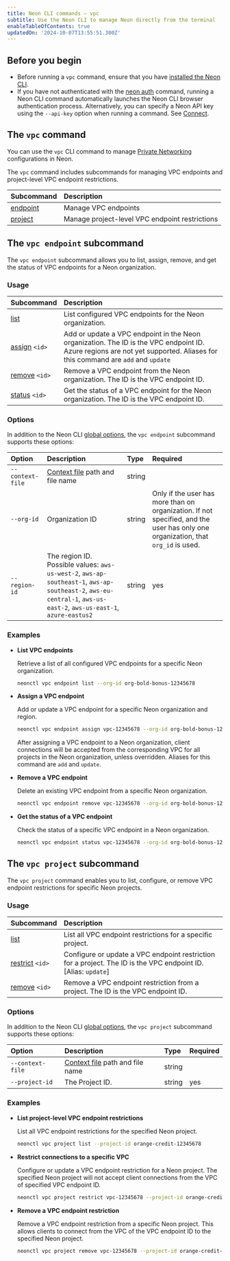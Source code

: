 ```yaml
---
title: Neon CLI commands — vpc
subtitle: Use the Neon CLI to manage Neon directly from the terminal
enableTableOfContents: true
updatedOn: '2024-10-07T13:55:51.300Z'
---
```


## Before you begin

- Before running a `vpc` command, ensure that you have [installed the Neon CLI](/docs/reference/cli-install).
- If you have not authenticated with the [neon auth](/docs/reference/cli-auth) command, running a Neon CLI command automatically launches the Neon CLI browser authentication process. Alternatively, you can specify a Neon API key using the `--api-key` option when running a command. See [Connect](/docs/reference/neon-cli#connect).

## The `vpc` command

You can use the `vpc` CLI command to manage [Private Networking](/docs/guides/neon-private-networking) configurations in Neon.

The `vpc` command includes subcommands for managing VPC endpoints and project-level VPC endpoint restrictions.

| Subcommand                            | Description                                    |
| :------------------------------------ | :--------------------------------------------- |
| [endpoint](#the-vpc-endpoint-command) | Manage VPC endpoints                           |
| [project](#the-vpc-project-command)   | Manage project-level VPC endpoint restrictions |

## The `vpc endpoint` subcommand

The `vpc endpoint` subcommand allows you to list, assign, remove, and get the status of VPC endpoints for a Neon organization.

### Usage

| Subcommand               | Description                                                                                                                                                                |
| :----------------------- | :------------------------------------------------------------------------------------------------------------------------------------------------------------------------- |
| [list](#list)            | List configured VPC endpoints for the Neon organization.                                                                                                                   |
| [assign](#assign) `<id>` | Add or update a VPC endpoint in the Neon organization. The ID is the VPC endpoint ID. Azure regions are not yet supported. Aliases for this command are `add` and `update` |
| [remove](#remove) `<id>` | Remove a VPC endpoint from the Neon organization. The ID is the VPC endpoint ID.                                                                                           |
| [status](#status) `<id>` | Get the status of a VPC endpoint for the Neon organization. The ID is the VPC endpoint ID.                                                                                 |

### Options

In addition to the Neon CLI [global options](/docs/reference/neon-cli#global-options), the `vpc endpoint` subcommand supports these options:

| Option           | Description                                                                                                                                                        | Type   |                                                             Required                                                             |
| :--------------- | :----------------------------------------------------------------------------------------------------------------------------------------------------------------- | :----- | :------------------------------------------------------------------------------------------------------------------------------- |
| `--context-file` | [Context file](/docs/reference/cli-set-context#using-a-named-context-file) path and file name                                                                      | string |                                                                                                                                  |
| `--org-id`       | Organization ID                                                                                                                                                    | string | Only if the user has more than on organization. If not specified, and the user has only one organization, that `org_id` is used. |
| `--region-id`    | The region ID. Possible values: `aws-us-west-2`, `aws-ap-southeast-1`, `aws-ap-southeast-2`, `aws-eu-central-1`, `aws-us-east-2`, `aws-us-east-1`, `azure-eastus2` | string |                                                               yes                                                                |

### Examples

- **List VPC endpoints**

  Retrieve a list of all configured VPC endpoints for a specific Neon organization.

  ```bash
  neonctl vpc endpoint list --org-id org-bold-bonus-12345678
  ```

- **Assign a VPC endpoint**

  Add or update a VPC endpoint for a specific Neon organization and region.

  ```bash
  neonctl vpc endpoint assign vpc-12345678 --org-id org-bold-bonus-12345678 --region-id aws-us-east-1
  ```

  After assigning a VPC endpoint to a Neon organization, client connections will be accepted from the corresponding VPC for all projects in the Neon organization, unless overridden. Aliases for this command are `add` and `update`.

- **Remove a VPC endpoint**

  Delete an existing VPC endpoint from a specific Neon organization.

  ```bash
  neonctl vpc endpoint remove vpc-12345678 --org-id org-bold-bonus-12345678
  ```

- **Get the status of a VPC endpoint**

  Check the status of a specific VPC endpoint in a Neon organization.

  ```bash
  neonctl vpc endpoint status vpc-12345678 --org-id org-bold-bonus-12345678
  ```

## The `vpc project` subcommand

The `vpc project` command enables you to list, configure, or remove VPC endpoint restrictions for specific Neon projects.

### Usage

| Subcommand                   | Description                                                                                                    |
| :--------------------------- | :------------------------------------------------------------------------------------------------------------- |
| [list](#list)                | List all VPC endpoint restrictions for a specific project.                                                     |
| [restrict](#restrict) `<id>` | Configure or update a VPC endpoint restriction for a project. The ID is the VPC endpoint ID. [Alias: `update`] |
| [remove](#remove) `<id>`     | Remove a VPC endpoint restriction from a project. The ID is the VPC endpoint ID.                               |

### Options

In addition to the Neon CLI [global options](/docs/reference/neon-cli#global-options), the `vpc project` subcommand supports these options:

| Option           | Description                                                                                   | Type   | Required |
| :--------------- | :-------------------------------------------------------------------------------------------- | :----- | :------- |
| `--context-file` | [Context file](/docs/reference/cli-set-context#using-a-named-context-file) path and file name | string |          |
| `--project-id`   | The Project ID.                                                                               | string |   yes    |

### Examples

- **List project-level VPC endpoint restrictions**

  List all VPC endpoint restrictions for the specified Neon project.

  ```bash
  neonctl vpc project list --project-id orange-credit-12345678

  ```

- **Restrict connections to a specific VPC**

  Configure or update a VPC endpoint restriction for a Neon project. The specified Neon project will not accept client connections from the VPC of specified VPC endpoint ID.

  ```bash
  neonctl vpc project restrict vpc-12345678 --project-id orange-credit-12345678
  ```

- **Remove a VPC endpoint restriction**

  Remove a VPC endpoint restriction from a specific Neon project. This allows clients to connect from the VPC of the VPC endpoint ID to the specified Neon project.

  ```bash
  neonctl vpc project remove vpc-12345678 --project-id orange-credit-12345678
  ```

<NeedHelp/>
